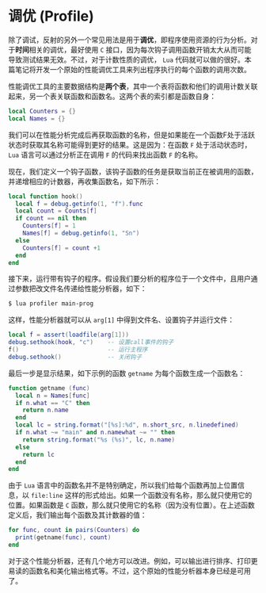 # 调优 (Profile)

除了调试，反射的另外一个常见用法是用于**调优**，即程序使用资源的行为分析。对于**时间**相关的调优，最好使用 `C` 接口，因为每次钩子调用函数开销太大从而可能导致测试结果无效。不过，对于计数性质的调优， `Lua` 代码就可以做的很好。本篇笔记将开发一个原始的性能调优工具来列出程序执行的每个函数的调用次数。

性能调优工具的主要数据结构是**两个表**，其中一个表将函数和他们的调用计数关联起来，另一个表关联函数和函数名。这两个表的索引都是函数自身：

```lua
local Counters = {}
local Names = {}
```

我们可以在性能分析完成后再获取函数的名称，但是如果能在一个函数F处于活跃状态时获取其名称可能得到更好的结果。这是因为：在函数 `F` 处于活动状态时， `Lua` 语言可以通过分析正在调用 `F` 的代码来找出函数 `F` 的名称。

现在，我们定义一个钩子函数，该钩子函数的任务是获取当前正在被调用的函数，并递增相应的计数器，再收集函数名，如下所示：

```lua
local function hook()
  local f = debug.getinfo(1, "f").func
  local count = Counts[f]
  if count == nil then
    Counters[f] = 1
    Names[f] = debug.getinfo(1, "Sn")
  else
    Counters[f] = count +1
  end
end
```

接下来，运行带有钩子的程序。假设我们要分析的程序位于一个文件中，且用户通过参数把改文件名传递给性能分析器，如下：

```bash
$ lua profiler main-prog
```

这样，性能分析器就可以从 `arg[1]` 中得到文件名、设置钩子并运行文件：

```lua
local f = assert(loadfile(arg[1]))
debug.sethook(hook, "c")    -- 设置call事件的钩子
f()                         -- 运行主程序
debug.sethook()             -- 关闭钩子
```

最后一步是显示结果，如下示例的函数 `getname` 为每个函数生成一个函数名：

```lua
function getname (func)
  local n = Names[func]
  if n.what == "C" then
    return n.name
  end
  local lc = string.format("[%s]:%d", n.short_src, n.linedefined)
  if n.what ~= "main" and n.namewhat ~= "" then
    return string.format("%s (%s)", lc, n.name)
  else
    return lc
  end
end
```

由于 `Lua` 语言中的函数名并不是特别确定，所以我们给每个函数再加上位置信息，以 `file:line` 这样的形式给出。如果一个函数没有名称，那么就只使用它的位置。如果函数是 `C` 函数，那么就只使用它的名称（因为没有位置）。在上述函数定义后，我们输出每个函数及其计数器的值：

```lua
for func, count in pairs(Counters) do
  print(getname(func), count)
end
```

对于这个性能分析器，还有几个地方可以改进。例如，可以输出进行排序、打印更易读的函数名和美化输出格式等。不过，这个原始的性能分析器本身已经是可用了。

